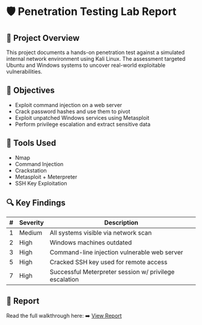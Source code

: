 # 🛡️ Penetration Testing Lab Report

## 🧾 Project Overview

This project documents a hands-on penetration test against a simulated internal network environment using Kali Linux. The assessment targeted Ubuntu and Windows systems to uncover real-world exploitable vulnerabilities.

## 🎯 Objectives
- Exploit command injection on a web server
- Crack password hashes and use them to pivot
- Exploit unpatched Windows services using Metasploit
- Perform privilege escalation and extract sensitive data

## 🧰 Tools Used
- Nmap
- Command Injection
- Crackstation
- Metasploit + Meterpreter
- SSH Key Exploitation

## 🔍 Key Findings

| # | Severity | Description |
|--|----------|-------------|
| 1 | Medium | All systems visible via network scan |
| 2 | High | Windows machines outdated |
| 3 | High | Command-line injection vulnerable web server |
| 5 | High | Cracked SSH key used for remote access |
| 7 | High | Successful Meterpreter session w/ privilege escalation |

## 📂 Report
Read the full walkthrough here:
➡️ [View Report](report.md)
